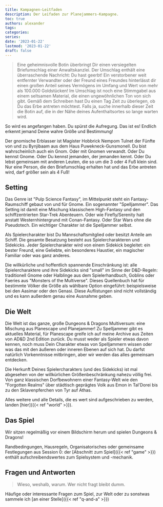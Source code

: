 ```yaml
---
title: Kampagnen-Leitfaden
description: Der Leifaden zur Planejammers-Kampagne.
toc: true
authors: alexander
tags:
categories:
series:
date: '2023-01-22'
lastmod: '2023-01-22'
draft: false
---
```


> Eine geheimnisvolle Botin überbringt Dir einen versiegelten Briefumschlag einer Anwaltskanzlei. Der Umschlag enthält eine überraschende Nachricht: Du hast geerbt! Ein verstorbener weit entfernter Verwandter oder der Freund eines Freundes hinterlässt dir einen großen Anteil seines Vermögens im Umfang und Wert von mehr als 100.000 Goldstücken! Im Umschlag ist noch eine Stimmgabel aus einem seltsamen Material, die einen ungewöhnlichen Ton von sich gibt. Gemäß dem Schreiben hast Du einen Tag Zeit zu überlegen, ob Du das Erbe antreten möchtest. Falls ja, suche innerhalb dieser Zeit die Botin auf, die in der Nähe deines Aufenthaltsortes so lange warten wird.

So wird es angefangen haben. Du spürst die Aufregung. Das ist es! Endlich erkennt jemand Deine wahre Größe und Bestimmung!

Der gnomische Erblasser ist Magister Hobbrick Nempom Tulnet der Fünfte von und zu Bynjibaam aus dem Haus Puwekneck-Gunsmonell. Du bist wahrscheinlich auch ein Gnom. Oder mit Gnomen verwandt. Oder Du kennst Gnome. Oder Du kennst jemanden, der jemanden kennt. Oder Du lebst gemeinsam mit anderen Leuten, die so um die 3 oder 4 Fuß klein sind. Nur eine Person, die den Briefumschlag erhalten hat und das Erbe antreten wird, darf größer sein als 4 Fuß!

## Setting

Das Genre ist "Pulp Science Fantasy", im Mittelpunkt steht ein Fantasy-Raumschiff gebaut von und für Gnome. Ein sogenannter "Spelljammer". Das Setting ist damit eine Mischung klassischem High-Fantasy und den schiffzentrierten Star-Trek Abenteuern. Oder wie Firefly/Serenity halt anstatt Westernhintergrund mit Conan-Fantasy. Oder Star Wars ohne die Pseudotech. Ein wichtiger Charakter ist die Spelljammer selbst.

Als Spielercharakter bist Du Mannschaftsmitglied oder besitzt Anteile am Schiff. Die gesamte Besatzung besteht aus Spielercharakteren und Sidekicks. Jeder Spielercharakter wird von einem Sidekick begleitet: ein bester Freund, eine Geliebte, ein besonderes Haustier, ein magischer Familiar oder was ganz anderes.

Die willkürliche und hoffentlich spannende Einschränkung ist: alle Spielercharaktere und ihre Sidekicks sind "small" im Sinne der D&D-Regeln: traditionell Gnome oder Halblinge aus dem Spielerhandbuch, Goblins oder Faeries aus "Monsters of the Multiverse". Dieses Quellenbuch hat für bestimmte Völker die Größe als wählbare Option eingeführt: beispielsweise bei den Aasimar oder den Genasi. Diese Auflistungen sind nicht vollständig und es kann außerdem genau eine Ausnahme geben.

## Die Welt

Die Welt ist das ganze, große Dungeons & Dragons Multiversum: eine Mischung aus Planescape und Planejammer! Zu Spelljammer gibt es aktuelles Material, für Planescape greife ich auf meine Archive aus Zeiten von AD&D 2nd Edition zurück. Du musst weder als Spieler etwas davon kennen, noch muss Dein Charakter etwas von Spelljammern wissen oder was das mit den äußeren oder inneren Ebenen auf sich hat. Du darfst natürlich Vorkenntnisse mitbringen, aber wir werden das alles gemeinsam entdecken.

Die Herkunft Deines Spielercharakters (und des Sidekicks) ist mal abgesehen von der willkürlichen Größenbeschränkung nahezu völlig frei. Von ganz klassischen Dorfbewohnern einer Fantasy-Welt wie den "Forgotten Realms" über städtisch geprägtes Volk aus Emon in Tal'Dorei bis zu den Sklavenpferchen von Tyr auf Athas.

Alles weitere und alle Details, die es wert sind aufgeschrieben zu werden, landen [hier]({{< ref "world" >}}).

## Das Spiel

Wir sitzen regelmäßig vor einem Bildschirm herum und spielen Dungeons & Dragons!

Randbedingungen, Hausregeln, Organisatorisches oder gemeinsame Festlegungen aus Session 0: der [Abschnitt zum Spiel]({{< ref "game" >}}) enthält aufschreibendswertes zum Spielsystem und -mechanik.

## Fragen und Antworten

> Wieso, weshalb, warum. Wer nicht fragt bleibt dumm.

Häufige oder interessante Fragen zum Spiel, zur Welt oder zu sonstwas sammele ich [an einer Stelle]({{< ref "q-and-a" >}})
